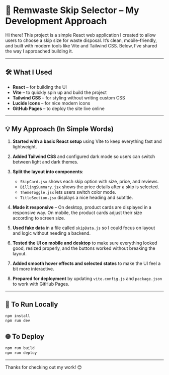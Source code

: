# 🧱 Remwaste Skip Selector – My Development Approach

Hi there! This project is a simple React web application I created to allow users to choose a skip size for waste disposal. It’s clean, mobile-friendly, and built with modern tools like Vite and Tailwind CSS. Below, I’ve shared the way I approached building it.

---

## 🛠️ What I Used

- **React** – for building the UI
- **Vite** – to quickly spin up and build the project
- **Tailwind CSS** – for styling without writing custom CSS
- **Lucide Icons** – for nice modern icons
- **GitHub Pages** – to deploy the site live online

---

## 💡 My Approach (In Simple Words)

1. **Started with a basic React setup** using Vite to keep everything fast and lightweight.

2. **Added Tailwind CSS** and configured dark mode so users can switch between light and dark themes.

3. **Split the layout into components**:

   - `SkipCard.jsx` shows each skip option with size, price, and reviews.
   - `BillingSummary.jsx` shows the price details after a skip is selected.
   - `ThemeToggle.jsx` lets users switch color mode.
   - `TitleSection.jsx` displays a nice heading and subtitle.

4. **Made it responsive** – On desktop, product cards are displayed in a responsive way. On mobile, the product cards adjust their size according to screen size.

5. **Used fake data** in a file called `skipData.js` so I could focus on layout and logic without needing a backend.

6. **Tested the UI on mobile and desktop** to make sure everything looked good, resized properly, and the buttons worked without breaking the layout.

7. **Added smooth hover effects and selected states** to make the UI feel a bit more interactive.

8. **Prepared for deployment** by updating `vite.config.js` and `package.json` to work with GitHub Pages.

---

## 🚀 To Run Locally

```bash
npm install
npm run dev
```

## 🌐 To Deploy

```bash
npm run build
npm run deploy
```

---

Thanks for checking out my work! 😊
